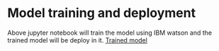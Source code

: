 # Model training and deployment
Above jupyter notebook will train the model using IBM watson and the trained model will be deploy in it.
[Trained model](https://drive.google.com/file/d/1nBRqkDNTbTbGGpV18s_ZCHjmGxuP8Bl8/view?usp=share_link)